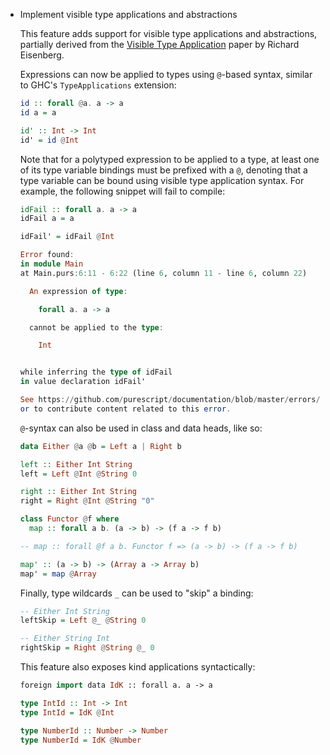 * Implement visible type applications and abstractions

  This feature adds support for visible type applications and
  abstractions, partially derived from the [Visible Type
  Application](https://www.seas.upenn.edu/~sweirich/papers/type-app-extended.pdf)
  paper by Richard Eisenberg.

  Expressions can now be applied to types using `@`-based syntax, similar to
  GHC's `TypeApplications` extension:
  ```purs
  id :: forall @a. a -> a
  id a = a

  id' :: Int -> Int
  id' = id @Int
  ```

  Note that for a polytyped expression to be applied to a type, at least
  one of its type variable bindings must be prefixed with a `@`, denoting
  that a type variable can be bound using visible type application syntax.
  For example, the following snippet will fail to compile:
  ```purs
  idFail :: forall a. a -> a
  idFail a = a

  idFail' = idFail @Int
  ```

  ```purs
  Error found:
  in module Main
  at Main.purs:6:11 - 6:22 (line 6, column 11 - line 6, column 22)

    An expression of type:

      forall a. a -> a

    cannot be applied to the type:

      Int


  while inferring the type of idFail
  in value declaration idFail'

  See https://github.com/purescript/documentation/blob/master/errors/CannotApplyExpressionOfTypeOnType.md for more information,
  or to contribute content related to this error.
  ```

  `@`-syntax can also be used in class and data heads, like so:
  ```purs
  data Either @a @b = Left a | Right b

  left :: Either Int String
  left = Left @Int @String 0

  right :: Either Int String
  right = Right @Int @String "0"

  class Functor @f where
    map :: forall a b. (a -> b) -> (f a -> f b)

  -- map :: forall @f a b. Functor f => (a -> b) -> (f a -> f b)

  map' :: (a -> b) -> (Array a -> Array b)
  map' = map @Array
  ```

  Finally, type wildcards `_` can be used to "skip" a binding:
  ```purs
  -- Either Int String
  leftSkip = Left @_ @String 0

  -- Either String Int
  rightSkip = Right @String @_ 0
  ```

  This feature also exposes kind applications syntactically:
  ```purs
  foreign import data IdK :: forall a. a -> a

  type IntId :: Int -> Int
  type IntId = IdK @Int

  type NumberId :: Number -> Number
  type NumberId = IdK @Number
  ```

